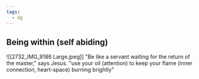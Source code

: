 ```yaml
---
tags:
  - dg
---
```



## Being within (self abiding)


![[2732_IMG_9186 Large.jpeg]]
"Be like a servant waiting for the return of the master," says Jesus.
"use your oil (attention) to keep your flame (inner connection, heart-space) burning brightly"
